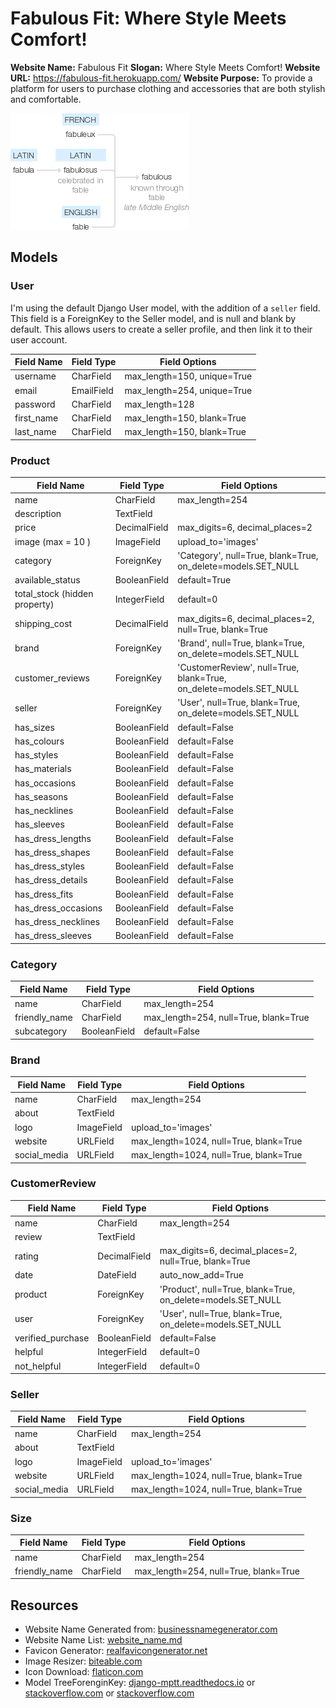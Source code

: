 # Fabulous Fit: Where Style Meets Comfort!

**Website Name:** Fabulous Fit
**Slogan:** Where Style Meets Comfort!
**Website URL:** https://fabulous-fit.herokuapp.com/
**Website Purpose:** To provide a platform for users to purchase clothing and accessories that are both stylish and comfortable.

![Fabulous Origin](fabulous-origin.png)

## Models

### User

I'm using the default Django User model, with the addition of a `seller` field. This field is a ForeignKey to the Seller model, and is null and blank by default. This allows users to create a seller profile, and then link it to their user account.

| Field Name | Field Type | Field Options |
| ---------- | ---------- | ------------- |
| username | CharField | max_length=150, unique=True |
| email | EmailField | max_length=254, unique=True |
| password | CharField | max_length=128 |
| first_name | CharField | max_length=150, blank=True |
| last_name | CharField | max_length=150, blank=True |

### Product

| Field Name | Field Type | Field Options |
| ---------- | ---------- | ------------- |
| name | CharField | max_length=254 |
| description | TextField |  |
| price | DecimalField | max_digits=6, decimal_places=2 |
| image (max = 10 ) | ImageField | upload_to='images' |
| category | ForeignKey | 'Category', null=True, blank=True, on_delete=models.SET_NULL |
| available_status | BooleanField | default=True |
| total_stock (hidden property) | IntegerField | default=0 |
| shipping_cost | DecimalField | max_digits=6, decimal_places=2, null=True, blank=True |
| brand | ForeignKey | 'Brand', null=True, blank=True, on_delete=models.SET_NULL |
| customer_reviews | ForeignKey | 'CustomerReview', null=True, blank=True, on_delete=models.SET_NULL |
| seller | ForeignKey | 'User', null=True, blank=True, on_delete=models.SET_NULL |
| has_sizes | BooleanField | default=False |
| has_colours | BooleanField | default=False |
| has_styles | BooleanField | default=False |
| has_materials | BooleanField | default=False |
| has_occasions | BooleanField | default=False |
| has_seasons | BooleanField | default=False |
| has_necklines | BooleanField | default=False |
| has_sleeves | BooleanField | default=False |
| has_dress_lengths | BooleanField | default=False |
| has_dress_shapes | BooleanField | default=False |
| has_dress_styles | BooleanField | default=False |
| has_dress_details | BooleanField | default=False |
| has_dress_fits | BooleanField | default=False |
| has_dress_occasions | BooleanField | default=False |
| has_dress_necklines | BooleanField | default=False |
| has_dress_sleeves | BooleanField | default=False |

### Category

| Field Name | Field Type | Field Options |
| ---------- | ---------- | ------------- |
| name | CharField | max_length=254 |
| friendly_name | CharField | max_length=254, null=True, blank=True |
| subcategory | BooleanField | default=False |

### Brand

| Field Name | Field Type | Field Options |
| ---------- | ---------- | ------------- |
| name | CharField | max_length=254 |
| about | TextField |  |
| logo | ImageField | upload_to='images' |
| website | URLField | max_length=1024, null=True, blank=True |
| social_media | URLField | max_length=1024, null=True, blank=True |

### CustomerReview

| Field Name | Field Type | Field Options |
| ---------- | ---------- | ------------- |
| name | CharField | max_length=254 |
| review | TextField |  |
| rating | DecimalField | max_digits=6, decimal_places=2, null=True, blank=True |
| date | DateField | auto_now_add=True |
| product | ForeignKey | 'Product', null=True, blank=True, on_delete=models.SET_NULL |
| user | ForeignKey | 'User', null=True, blank=True, on_delete=models.SET_NULL |
| verified_purchase | BooleanField | default=False |
| helpful | IntegerField | default=0 |
| not_helpful | IntegerField | default=0 |

### Seller

| Field Name | Field Type | Field Options |
| ---------- | ---------- | ------------- |
| name | CharField | max_length=254 |
| about | TextField |  |
| logo | ImageField | upload_to='images' |
| website | URLField | max_length=1024, null=True, blank=True |
| social_media | URLField | max_length=1024, null=True, blank=True |


### Size

| Field Name | Field Type | Field Options |
| ---------- | ---------- | ------------- |
| name | CharField | max_length=254 |
| friendly_name | CharField | max_length=254, null=True, blank=True |



## Resources

- Website Name Generated from: [businessnamegenerator.com](https://businessnamegenerator.com/nameideas/?bname=Nexus+Store+Store+Shoppable+Garments+Ebuy+Emart+Shop+Market+Shippr+Instashop+ShipShop+Shopline&device=desktop&shortcode_id=10)
- Website Name List: [website_name.md](website_names.md)
- Favicon Generator: [realfavicongenerator.net](https://realfavicongenerator.net/)
- Image Resizer: [biteable.com](https://biteable.com/tools/image-resizer/)
- Icon Download: [flaticon.com](https://www.flaticon.com/search?type=icon)
- Model TreeForenginKey: [django-mptt.readthedocs.io](https://django-mptt.readthedocs.io/en/latest/overview.html) or [stackoverflow.com](https://stackoverflow.com/questions/60120266/django-categories-and-subcategories) or [stackoverflow.com](https://stackoverflow.com/questions/71523700/how-to-implement-category-subcategory-and-product-in-django)
